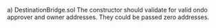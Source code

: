 a) DestinationBridge.sol
   The constructor should validate for valid ondo approver and owner addresses. They could be passed zero addresses.